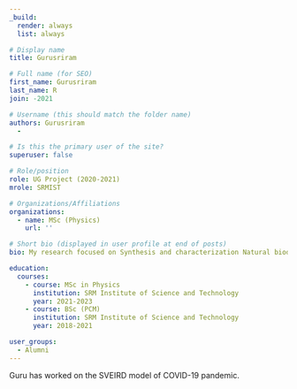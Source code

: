 ```yaml
---
_build:
  render: always
  list: always

# Display name
title: Gurusriram

# Full name (for SEO)
first_name: Gurusriram
last_name: R
join: -2021

# Username (this should match the folder name)
authors: Gurusriram
  -

# Is this the primary user of the site?
superuser: false

# Role/position
role: UG Project (2020-2021)
mrole: SRMIST

# Organizations/Affiliations
organizations:
  - name: MSc (Physics)
    url: ''

# Short bio (displayed in user profile at end of posts)
bio: My research focused on Synthesis and characterization Natural biodegradable polymer electrolyte

education:
  courses:
    - course: MSc in Physics
      institution: SRM Institute of Science and Technology
      year: 2021-2023
    - course: BSc (PCM)
      institution: SRM Institute of Science and Technology
      year: 2018-2021

user_groups:
  - Alumni
---
```

Guru has worked on the SVEIRD model of COVID-19 pandemic.
